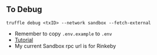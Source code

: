 ## To Debug 
```
truffle debug <txID> --network sandbox --fetch-external
```
- Remember to copy `.env.example` to `.env`
- [Tutorial](https://www.trufflesuite.com/blog/debugging-verified-external-contracts-with-truffle-debugger)
- My current Sandbox rpc url is for Rinkeby